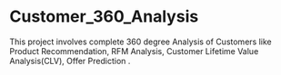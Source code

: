 # Customer_360_Analysis
This project involves complete 360 degree Analysis of Customers like Product Recommendation, RFM Analysis, Customer Lifetime Value Analysis(CLV), Offer Prediction .
